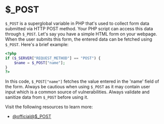 # $_POST

`$_POST` is a superglobal variable in PHP that's used to collect form data submitted via HTTP POST method. Your PHP script can access this data through `$_POST`. Let's say you have a simple HTML form on your webpage. When the user submits this form, the entered data can be fetched using `$_POST`. Here's a brief example:

```php
<?php
if ($_SERVER["REQUEST_METHOD"] == "POST") {
    $name = $_POST["name"];
}
?>
```

In this code, `$_POST["name"]` fetches the value entered in the 'name' field of the form. Always be cautious when using `$_POST` as it may contain user input which is a common source of vulnerabilities. Always validate and sanitize data from `$_POST` before using it.

Visit the following resources to learn more:

- [@official@$_POST](https://www.php.net/manual/en/reserved.variables.post.php)